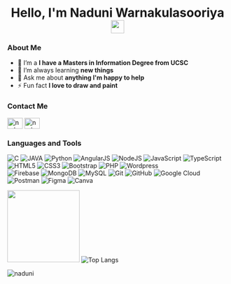 ### <h1 align = "center"> Hello, I'm Naduni Warnakulasooriya <img src="https://raw.githubusercontent.com/MartinHeinz/MartinHeinz/master/wave.gif" width="30px"> </h1>
<h3> About Me </h3>

- 🔭 I’m a **I have a Masters in Information Degree from UCSC**
- 🌱 I’m always learning **new things**
- 💬 Ask me about **anything I'm happy to help**
- ⚡ Fun fact **I love to draw and paint** 

<h3> Contact Me </h3>
<a href="https://www.linkedin.com/in/nanduni-warnakulasooriya-06639797/" target="blank"><img align="center" src="https://raw.githubusercontent.com/rahuldkjain/github-profile-readme-generator/master/src/images/icons/Social/linked-in-alt.svg" alt="naduniwarnakulasooriya" height="25" width="35" /></a>
<a href="https://stackoverflow.com/users/7976104/naduni-warnakulasooriya" target="blank"><img align="center" src="https://raw.githubusercontent.com/rahuldkjain/github-profile-readme-generator/master/src/images/icons/Social/stack-overflow.svg" alt="naduniwarnakulasooriya" height="25" width="35" /></a>

### Languages and Tools

![C](https://custom-icon-badges.herokuapp.com/badge/C-03599C.svg?logo=c-in-hexagon&logoColor=white)
![JAVA](https://img.shields.io/badge/Java-%23ED8B00.svg?logo=Java&logoColor=white)
![Python](https://img.shields.io/badge/Python-14354C.svg?logo=python&logoColor=white) 
![AngularJS](https://img.shields.io/badge/angular-%23DD0031.svg?logo=angular&logoColor=white)
![NodeJS](https://img.shields.io/badge/node.js-6DA55F?logo=node.js&logoColor=white)
![JavaScript](https://img.shields.io/badge/-JavaScript-black?style=flat-square&logo=javascript)
![TypeScript](https://img.shields.io/badge/TypeScript-007ACC.svg?logo=typescript&logoColor=white)
![HTML5](https://img.shields.io/badge/-HTML5-E34F26?style=flat-square&logo=html5&logoColor=white)
![CSS3](https://img.shields.io/badge/-CSS3-1572B6?style=flat-square&logo=css3)
![Bootstrap](https://img.shields.io/badge/-Bootstrap-563D7C?style=flat-square&logo=bootstrap)
![PHP](https://img.shields.io/badge/PHP-black?style=flat-square&logo=php) 
![Wordpress](https://img.shields.io/badge/Wordpress-1572B6?style=flat-square&logo=wordpress)
<br>
![Firebase](https://img.shields.io/badge/firebase-%23039BE5.svg?logo=firebase)
![MongoDB](https://img.shields.io/badge/MongoDB-4ea94b.svg?logo=mongodb&logoColor=white)
![MySQL](https://img.shields.io/badge/-MySQL-black?style=flat-square&logo=mysql)
![Git](https://img.shields.io/badge/-Git-black?style=flat-square&logo=git)
![GitHub](https://img.shields.io/badge/-GitHub-181717?style=flat-square&logo=github)
![Google Cloud](https://img.shields.io/badge/Google%20Cloud-black?style=flat-square&logo=google-cloud)
![Postman](https://img.shields.io/badge/Postman-FF6C37?logo=postman&logoColor=white)
![Figma](https://img.shields.io/badge/figma-F24E1E.svg?&style=flat-square&logo=figma&logoColor=white)
![Canva](https://img.shields.io/badge/Canva%20-%2300C4CC.svg?&style=flat-square&logo=Canva&logoColor=white)


<img
      height="165"
      src="https://github-readme-stats.vercel.app/api?username=Naduni18&show_icons=true&count_private=true&theme=light&hide=issues&include_all_commits=true"
    />
![Top Langs](https://github-readme-stats.vercel.app/api/top-langs/?username=Naduni18&layout=compact&theme=light)

<img src="https://komarev.com/ghpvc/?username=Naduni18&label=Profile%20views&color=0e75b6&style=flat" alt="naduni" />
